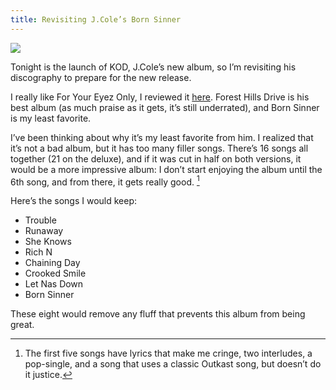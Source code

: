 ```yaml
---
title: Revisiting J.Cole’s Born Sinner
---
```


![][image-1]

Tonight is the launch of KOD, J.Cole’s new album, so I’m revisiting his discography to prepare for the new release.

I really like For Your Eyez Only, I reviewed it [here][1]. Forest Hills Drive is his best album (as much praise as it gets, it’s still underrated), and Born Sinner is my least favorite. 

I’ve been thinking about why it’s my least favorite from him. I realized that it’s not a bad album, but it has too many filler songs. There’s 16 songs all together (21 on the deluxe), and if it was cut in half on both versions, it would be a more impressive album: I don’t start enjoying the album until the 6th song, and from there, it gets really good. [^1]

Here’s the songs I would keep:

- Trouble
- Runaway
- She Knows
- Rich N
- Chaining Day
- Crooked Smile
- Let Nas Down
- Born Sinner

These eight would remove any fluff that prevents this album from being great.

[^1]:	The first five songs have lyrics that make me cringe, two interludes, a pop-single, and a song that uses a classic Outkast song, but doesn’t do it justice.

[1]:	/eyez/

[image-1]:	http://www.rap-up.com/app/uploads/2013/05/born-sinner-standard.jpg